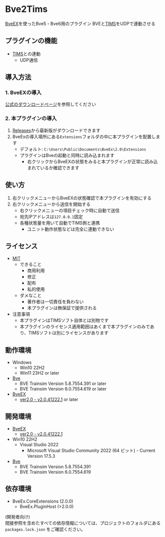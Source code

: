 # Bve2Tims
[BveEX](https://github.com/automatic9045/BveEX)を使ったBve5・Bve6用のプラグイン
BVEと[TIMS](https://www.led-apps.com/)をUDPで連動させる


## プラグインの機能
- [TIMS](https://www.led-apps.com/)との連動
    - UDP通信


## 導入方法
### 1. BveEXの導入
[公式のダウンロードページ](https://automatic9045.github.io/BveEX/download/)を参照してください
### 2. 本プラグインの導入
1. [Releases](releases/)から最新版がダウンロードできます
2. BveExの導入場所にある`Extensions`フォルダの中に本プラグインを配置します
    - デフォルト: `C:\Users\Public\Documents\BveEx\2.0\Extensions`
    - プラグインはBveの起動と同時に読み込まれます
        - 右クリックからBveEXの状態をみると本プラグインが正常に読み込まれているか確認できます


## 使い方
1. 右クリックメニューからBveEXの状態確認で本プラグインを有効にする
1. 右クリックメニューから送信を開始する
    - 右クリックメニューの項目チェック時に自動で送信
    - 宛先IPアドレスは`127.0.0.1`固定
    - 各種状態量を用いて自動でTIMS側と連携
        - ユニット動作状態などは完全に連動できない


## ライセンス
- [MIT](LICENSE)
    - できること
        - 商用利用
        - 修正
        - 配布
        - 私的使用
    - ダメなこと
        - 著作者は一切責任を負わない
        - 本プラグインは無保証で提供される
- 注意事項
    - 本プラグインはTIMSソフト自体とは別物です
    - 本プラグインのライセンス適用範囲はあくまで本プラグインのみであり、TIMSソフトは別にライセンスがあります


## 動作環境
- Windows
    - Win10 22H2
    - Win11 23H2 or later
- [Bve](https://bvets.net/)
    - BVE Trainsim Version 5.8.7554.391 or later
    - BVE Trainsim Version 6.0.7554.619 or later
- [BveEX](https://github.com/automatic9045/BveEX)
    - [ver2.0 - v2.0.41222.1](https://github.com/automatic9045/BveEX/releases/tag/v2.0.41222.1) or later


## 開発環境
- [BveEX](https://github.com/automatic9045/BveEX)
    - [ver2.0 - v2.0.41222.1](https://github.com/automatic9045/BveEX/releases/tag/v2.0.41222.1)
- Win10 22H2
    - Visual Studio 2022
        - Microsoft Visual Studio Community 2022 (64 ビット) - Current Version 17.5.3
- [Bve](https://bvets.net/)
    - BVE Trainsim Version 5.8.7554.391
    - BVE Trainsim Version 6.0.7554.619


## 依存環境
- BveEx.CoreExtensions (2.0.0)
    - BveEx.PluginHost (>2.0.0)

(開発者向け)  
間接参照を含めたすべての依存情報については、プロジェクトのフォルダにある `packages.lock.json` をご確認ください。
